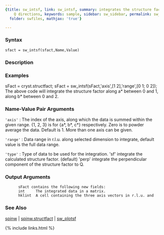 ```yaml
---
{title: sw_intsf, link: sw_intsf, summary: integrates the structure factor along given
    Q directions, keywords: sample, sidebar: sw_sidebar, permalink: sw_intsf.html,
  folder: swfiles, mathjax: 'true'}

---
```


### Syntax

`sfact = sw_intsf(sfact,Name,Value)`

### Description



### Examples

  sFact = cryst.structfact;
  sFact = sw_intsf(sFact,'axis',[1 2],'range',[0 1; 0 2]);
  The above code will integrate the structure factor along a* between 0
  and 1, along b* between 0 and 2.

### Name-Value Pair Arguments

`'axis'`
: The index of the axis, along which the data is summed within
  the given range. {1, 2, 3} is for {a*, b*, c*} respectively.
  Zero is to powder average the data. Default is 1. More than one
  axis can be given.

`'range'`
: Data range in r.l.u. along selected dimension to integrate,
  default value is the full data range.

`'type'`
: Type of data to be used for the integration.
      'sf'    integrate the calculated structure factor. (default)
      'perp'  integrate the perpendicular component of the structure
              factor to Q.

### Output Arguments

          sFact contains the following new fields:
          int     The integrated data in a matrix.
          hklint  A cell containing the three axis vectors in r.l.u. and

### See Also

[spinw](spinw.html) \| [spinw.structfact](spinw_structfact.html) \| [sw_plotsf](sw_plotsf.html)

{% include links.html %}
